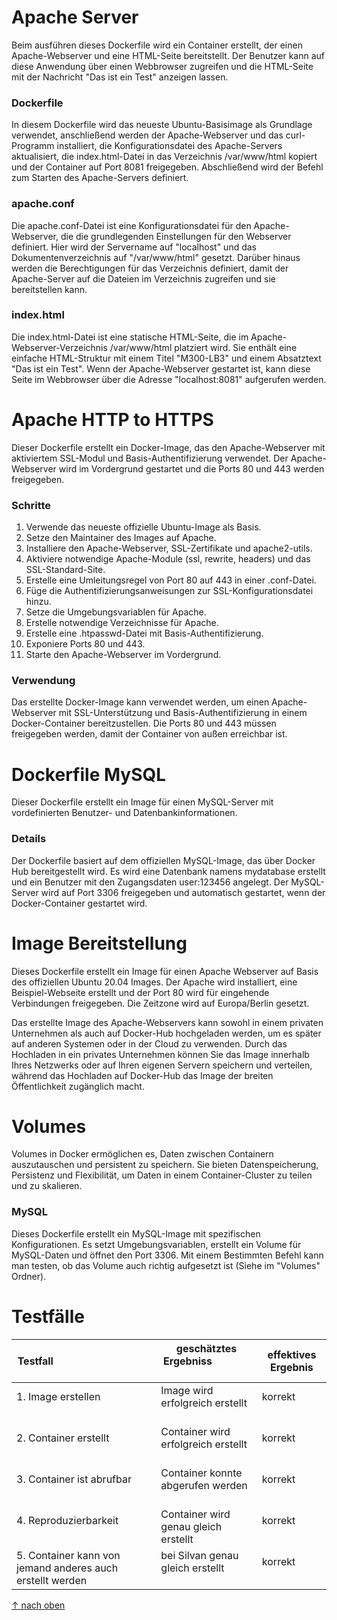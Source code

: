 Apache Server
===

Beim ausführen dieses Dockerfile wird ein Container erstellt, der einen Apache-Webserver und eine HTML-Seite bereitstellt. Der Benutzer kann auf diese Anwendung über einen Webbrowser zugreifen und die HTML-Seite mit der Nachricht "Das ist ein Test" anzeigen lassen.

### **Dockerfile**
In diesem Dockerfile wird das neueste Ubuntu-Basisimage als Grundlage verwendet, anschließend werden der Apache-Webserver und das curl-Programm installiert, die Konfigurationsdatei des Apache-Servers aktualisiert, die index.html-Datei in das Verzeichnis /var/www/html kopiert und der Container auf Port 8081 freigegeben. Abschließend wird der Befehl zum Starten des Apache-Servers definiert.

### **apache.conf**
Die apache.conf-Datei ist eine Konfigurationsdatei für den Apache-Webserver, die die grundlegenden Einstellungen für den Webserver definiert. Hier wird der Servername auf "localhost" und das Dokumentenverzeichnis auf "/var/www/html" gesetzt. Darüber hinaus werden die Berechtigungen für das Verzeichnis definiert, damit der Apache-Server auf die Dateien im Verzeichnis zugreifen und sie bereitstellen kann.

### **index.html**
Die index.html-Datei ist eine statische HTML-Seite, die im Apache-Webserver-Verzeichnis /var/www/html platziert wird. Sie enthält eine einfache HTML-Struktur mit einem Titel "M300-LB3" und einem Absatztext "Das ist ein Test". Wenn der Apache-Webserver gestartet ist, kann diese Seite im Webbrowser über die Adresse "localhost:8081" aufgerufen werden.

Apache HTTP to HTTPS
===

Dieser Dockerfile erstellt ein Docker-Image, das den Apache-Webserver mit aktiviertem SSL-Modul und Basis-Authentifizierung verwendet. Der Apache-Webserver wird im Vordergrund gestartet und die Ports 80 und 443 werden freigegeben.

### **Schritte**

1. Verwende das neueste offizielle Ubuntu-Image als Basis.
2. Setze den Maintainer des Images auf Apache.
3. Installiere den Apache-Webserver, SSL-Zertifikate und apache2-utils.
4. Aktiviere notwendige Apache-Module (ssl, rewrite, headers) und das SSL-Standard-Site.
5. Erstelle eine Umleitungsregel von Port 80 auf 443 in einer .conf-Datei.
6. Füge die Authentifizierungsanweisungen zur SSL-Konfigurationsdatei hinzu.
7. Setze die Umgebungsvariablen für Apache.
8. Erstelle notwendige Verzeichnisse für Apache.
9. Erstelle eine .htpasswd-Datei mit Basis-Authentifizierung.
10. Exponiere Ports 80 und 443.
11. Starte den Apache-Webserver im Vordergrund.

### **Verwendung**
Das erstellte Docker-Image kann verwendet werden, um einen Apache-Webserver mit SSL-Unterstützung und Basis-Authentifizierung in einem Docker-Container bereitzustellen. Die Ports 80 und 443 müssen freigegeben werden, damit der Container von außen erreichbar ist.

Dockerfile MySQL
===

Dieser Dockerfile erstellt ein Image für einen MySQL-Server mit vordefinierten Benutzer- und Datenbankinformationen.

### **Details**
Der Dockerfile basiert auf dem offiziellen MySQL-Image, das über Docker Hub bereitgestellt wird. Es wird eine Datenbank namens mydatabase erstellt und ein Benutzer mit den Zugangsdaten user:123456 angelegt. Der MySQL-Server wird auf Port 3306 freigegeben und automatisch gestartet, wenn der Docker-Container gestartet wird.

Image Bereitstellung
===

Dieses Dockerfile erstellt ein Image für einen Apache Webserver auf Basis des offiziellen Ubuntu 20.04 Images. Der Apache wird installiert, eine Beispiel-Webseite erstellt und der Port 80 wird für eingehende Verbindungen freigegeben. Die Zeitzone wird auf Europa/Berlin gesetzt.


Das erstellte Image des Apache-Webservers kann sowohl in einem privaten Unternehmen als auch auf Docker-Hub hochgeladen werden, um es später auf anderen Systemen oder in der Cloud zu verwenden. Durch das Hochladen in ein privates Unternehmen können Sie das Image innerhalb Ihres Netzwerks oder auf Ihren eigenen Servern speichern und verteilen, während das Hochladen auf Docker-Hub das Image der breiten Öffentlichkeit zugänglich macht.

Volumes
===

Volumes in Docker ermöglichen es, Daten zwischen Containern auszutauschen und persistent zu speichern. Sie bieten Datenspeicherung, Persistenz und Flexibilität, um Daten in einem Container-Cluster zu teilen und zu skalieren.

### **MySQL**
Dieses Dockerfile erstellt ein MySQL-Image mit spezifischen Konfigurationen. Es setzt Umgebungsvariablen, erstellt ein Volume für MySQL-Daten und öffnet den Port 3306. Mit einem Bestimmten Befehl kann man testen, ob das Volume auch richtig aufgesetzt ist (Siehe im "Volumes" Ordner).

Testfälle
======
| Testfall                                                  | geschätztes Ergebniss                       | effektives Ergebnis |
| --------------------------------------------------------- | ------------------------------------------- | ------------------- |
| 1. Image erstellen                                        | Image wird erfolgreich erstellt             | korrekt             |
| 2. Container erstellt                                     | Container wird erfolgreich erstellt         | korrekt             |
| 3. Container ist abrufbar                                 | Container konnte abgerufen werden           | korrekt             |
| 4. Reproduzierbarkeit                                     | Container wird genau gleich erstellt        | korrekt             |
| 5. Container kann von jemand anderes auch erstellt werden | bei Silvan genau gleich erstellt            | korrekt             |

[&uarr; nach oben](https://github.com/Luka-Petkovic/M300-Services/tree/main/M300_30-Container)